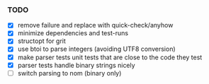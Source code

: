 ### TODO

* [x] remove failure and replace with quick-check/anyhow
* [x] minimize dependencies and test-runs
* [x] structopt for grit
* [x] use btoi to parse integers (avoiding UTF8 conversion)
* [x] make parser tests unit tests that are close to the code they test
* [x] parser tests handle binary strings nicely
* [ ] switch parsing to nom (binary only)
